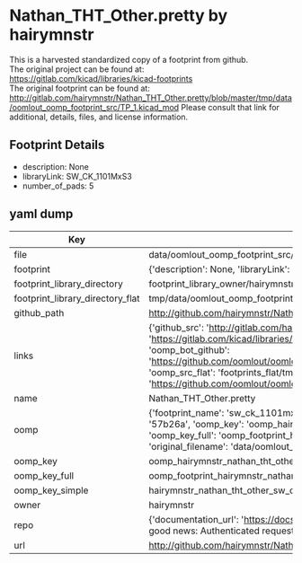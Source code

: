 # Nathan_THT_Other.pretty by hairymnstr  
This is a harvested standardized copy of a footprint from github.  
The original project can be found at:  
https://gitlab.com/kicad/libraries/kicad-footprints  
The original footprint can be found at:
http://gitlab.com/hairymnstr/Nathan_THT_Other.pretty/blob/master/tmp/data/oomlout_oomp_footprint_src/TP_1.kicad_mod
Please consult that link for additional, details, files, and license information.  
## Footprint Details
* description: None  
* libraryLink: SW_CK_1101MxS3  
* number_of_pads: 5  
## yaml dump  
| Key | Value |  
| --- | --- |  
| file | data/oomlout_oomp_footprint_src/Nathan_THT_Other.pretty/SW_CK_1101MxS3.kicad_mod |  
| footprint | {'description': None, 'libraryLink': 'SW_CK_1101MxS3', 'number_of_pads': 5} |  
| footprint_library_directory | footprint_library_owner/hairymnstr_Nathan_THT_Other.pretty |  
| footprint_library_directory_flat | tmp/data/oomlout_oomp_footprint_src/footprints_flat/hairymnstr_nathan_tht_other_sw_ck_1101mxs3/working |  
| github_path | http://github.com/hairymnstr/Nathan_THT_Other.pretty/blob/master/tmp/data/oomlout_oomp_footprint_src/SW_CK_1101MxS3.kicad_mod |  
| links | {'github_src': 'http://gitlab.com/hairymnstr/Nathan_THT_Other.pretty/blob/master/tmp/data/oomlout_oomp_footprint_src/TP_1.kicad_mod', 'github_src_repo': 'https://gitlab.com/kicad/libraries/kicad-footprints', 'oomp_bot': 'tmp/data/oomlout_oomp_footprint_src/footprints/hairymnstr_nathan_tht_other_sw_ck_1101mxs3/working', 'oomp_bot_github': 'https://github.com/oomlout/oomlout_oomp_footprint_bot/tree/main/tmp/data/oomlout_oomp_footprint_src/footprints/hairymnstr_nathan_tht_other_sw_ck_1101mxs3/working', 'oomp_src_flat': 'footprints_flat/tmp/data/oomlout_oomp_footprint_src/footprints_flat/hairymnstr_nathan_tht_other_sw_ck_1101mxs3/working', 'oomp_src_flat_github': 'https://github.com/oomlout/oomlout_oomp_footprint_src/tree/main/tmp/data/oomlout_oomp_footprint_src/footprints_flat/hairymnstr_nathan_tht_other_sw_ck_1101mxs3/working'} |  
| name | Nathan_THT_Other.pretty |  
| oomp | {'footprint_name': 'sw_ck_1101mxs3', 'library_name': 'nathan_tht_other', 'md5': '57b26a2f3843af25fea70c0de4963c1d', 'md5_10': '57b26a2f38', 'md5_5': '57b26', 'md5_6': '57b26a', 'oomp_key': 'oomp_hairymnstr_nathan_tht_other_sw_ck_1101mxs3', 'oomp_key_extra': 'oomp_footprint_hairymnstr_nathan_tht_other_sw_ck_1101mxs3', 'oomp_key_full': 'oomp_footprint_hairymnstr_nathan_tht_other_sw_ck_1101mxs3_57b26a', 'oomp_key_simple': 'hairymnstr_nathan_tht_other_sw_ck_1101mxs3', 'original_filename': 'data/oomlout_oomp_footprint_src/Nathan_THT_Other.pretty/SW_CK_1101MxS3.kicad_mod', 'owner_name': 'hairymnstr'} |  
| oomp_key | oomp_hairymnstr_nathan_tht_other_sw_ck_1101mxs3 |  
| oomp_key_full | oomp_footprint_hairymnstr_nathan_tht_other_sw_ck_1101mxs3 |  
| oomp_key_simple | hairymnstr_nathan_tht_other_sw_ck_1101mxs3 |  
| owner | hairymnstr |  
| repo | {'documentation_url': 'https://docs.github.com/rest/overview/resources-in-the-rest-api#rate-limiting', 'message': "API rate limit exceeded for 84.66.142.224. (But here's the good news: Authenticated requests get a higher rate limit. Check out the documentation for more details.)"} |  
| url | http://github.com/hairymnstr/Nathan_THT_Other.pretty |  

